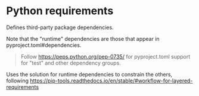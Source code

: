 # Python requirements

Defines third-party package dependencies.

Note that the "runtime" dependencies are those that appear in pyproject.toml#dependencies.

> Follow https://peps.python.org/pep-0735/ for pyproject.toml support for "test" and other dependency groups.

Uses the solution for runtime dependencies to constrain the others, following
https://pip-tools.readthedocs.io/en/stable/#workflow-for-layered-requirements
